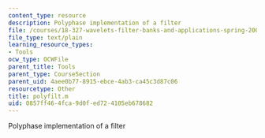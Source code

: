 ```yaml
---
content_type: resource
description: Polyphase implementation of a filter
file: /courses/18-327-wavelets-filter-banks-and-applications-spring-2003/0857ff464fca9d0fed724105eb678682_polyfilt.m
file_type: text/plain
learning_resource_types:
- Tools
ocw_type: OCWFile
parent_title: Tools
parent_type: CourseSection
parent_uid: 4aee0b77-8915-ebce-4ab3-ca45c3d87c06
resourcetype: Other
title: polyfilt.m
uid: 0857ff46-4fca-9d0f-ed72-4105eb678682
---
```

Polyphase implementation of a filter

